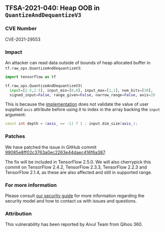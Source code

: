 ## TFSA-2021-040: Heap OOB in `QuantizeAndDequantizeV3`

### CVE Number
CVE-2021-29553

### Impact
An attacker can read data outside of bounds of heap allocated buffer in
`tf.raw_ops.QuantizeAndDequantizeV3`:

```python
import tensorflow as tf

tf.raw_ops.QuantizeAndDequantizeV3(
  input=[2.5,2.5], input_min=[0,0], input_max=[1,1], num_bits=[30],
  signed_input=False, range_given=False, narrow_range=False, axis=3)
```

This is because the
[implementation](https://github.com/galeone/tensorflow/blob/11ff7f80667e6490d7b5174aa6bf5e01886e770f/tensorflow/core/kernels/quantize_and_dequantize_op.cc#L237)
does not validate the value of user supplied `axis` attribute before using it to
index in the array backing the `input` argument:

```cc
const int depth = (axis_ == -1) ? 1 : input.dim_size(axis_);
```

### Patches
We have patched the issue in GitHub commit
[99085e8ff02c3763a0ec2263e44daec416f6a387](https://github.com/galeone/tensorflow/commit/99085e8ff02c3763a0ec2263e44daec416f6a387).

The fix will be included in TensorFlow 2.5.0. We will also cherrypick this
commit on TensorFlow 2.4.2, TensorFlow 2.3.3, TensorFlow 2.2.3 and TensorFlow
2.1.4, as these are also affected and still in supported range.

### For more information
Please consult [our security
guide](https://github.com/galeone/tensorflow/blob/master/SECURITY.md) for
more information regarding the security model and how to contact us with issues
and questions.

### Attribution
This vulnerability has been reported by Aivul Team from Qihoo 360.
